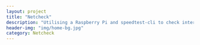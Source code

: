 ```yaml
---
layout: project
title: "Netcheck"
description: "Utilising a Raspberry Pi and speedtest-cli to check internet transfer speeds"
header-img: "img/home-bg.jpg"
category: Netcheck
---
```



